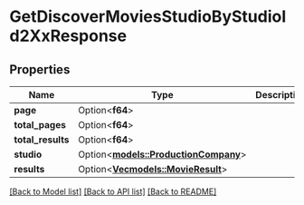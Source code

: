 # GetDiscoverMoviesStudioByStudioId2XxResponse

## Properties

Name | Type | Description | Notes
------------ | ------------- | ------------- | -------------
**page** | Option<**f64**> |  | [optional]
**total_pages** | Option<**f64**> |  | [optional]
**total_results** | Option<**f64**> |  | [optional]
**studio** | Option<[**models::ProductionCompany**](ProductionCompany.md)> |  | [optional]
**results** | Option<[**Vec<models::MovieResult>**](MovieResult.md)> |  | [optional]

[[Back to Model list]](../README.md#documentation-for-models) [[Back to API list]](../README.md#documentation-for-api-endpoints) [[Back to README]](../README.md)



